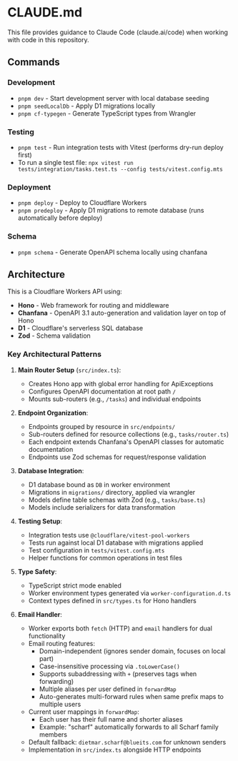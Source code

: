 # CLAUDE.md

This file provides guidance to Claude Code (claude.ai/code) when working with code in this repository.

## Commands

### Development
- `pnpm dev` - Start development server with local database seeding
- `pnpm seedLocalDb` - Apply D1 migrations locally
- `pnpm cf-typegen` - Generate TypeScript types from Wrangler

### Testing
- `pnpm test` - Run integration tests with Vitest (performs dry-run deploy first)
- To run a single test file: `npx vitest run tests/integration/tasks.test.ts --config tests/vitest.config.mts`

### Deployment
- `pnpm deploy` - Deploy to Cloudflare Workers
- `pnpm predeploy` - Apply D1 migrations to remote database (runs automatically before deploy)

### Schema
- `pnpm schema` - Generate OpenAPI schema locally using chanfana

## Architecture

This is a Cloudflare Workers API using:
- **Hono** - Web framework for routing and middleware
- **Chanfana** - OpenAPI 3.1 auto-generation and validation layer on top of Hono
- **D1** - Cloudflare's serverless SQL database
- **Zod** - Schema validation

### Key Architectural Patterns

1. **Main Router Setup** (`src/index.ts`):
   - Creates Hono app with global error handling for ApiExceptions
   - Configures OpenAPI documentation at root path `/`
   - Mounts sub-routers (e.g., `/tasks`) and individual endpoints

2. **Endpoint Organization**:
   - Endpoints grouped by resource in `src/endpoints/`
   - Sub-routers defined for resource collections (e.g., `tasks/router.ts`)
   - Each endpoint extends Chanfana's OpenAPI classes for automatic documentation
   - Endpoints use Zod schemas for request/response validation

3. **Database Integration**:
   - D1 database bound as `DB` in worker environment
   - Migrations in `migrations/` directory, applied via wrangler
   - Models define table schemas with Zod (e.g., `tasks/base.ts`)
   - Models include serializers for data transformation

4. **Testing Setup**:
   - Integration tests use `@cloudflare/vitest-pool-workers`
   - Tests run against local D1 database with migrations applied
   - Test configuration in `tests/vitest.config.mts`
   - Helper functions for common operations in test files

5. **Type Safety**:
   - TypeScript strict mode enabled
   - Worker environment types generated via `worker-configuration.d.ts`
   - Context types defined in `src/types.ts` for Hono handlers

6. **Email Handler**:
   - Worker exports both `fetch` (HTTP) and `email` handlers for dual functionality
   - Email routing features:
     - Domain-independent (ignores sender domain, focuses on local part)
     - Case-insensitive processing via `.toLowerCase()`
     - Supports subaddressing with `+` (preserves tags when forwarding)
     - Multiple aliases per user defined in `forwardMap`
     - Auto-generates multi-forward rules when same prefix maps to multiple users
   - Current user mappings in `forwardMap`:
     - Each user has their full name and shorter aliases
     - Example: "scharf" automatically forwards to all Scharf family members
   - Default fallback: `dietmar.scharf@blueits.com` for unknown senders
   - Implementation in `src/index.ts` alongside HTTP endpoints